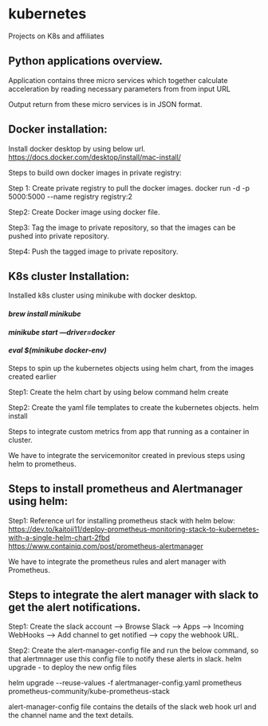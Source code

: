 # kubernetes
Projects on K8s and affiliates

## Python applications overview. 

Application contains three micro services  which together calculate acceleration by reading necessary parameters from from input URL 

Output return from these micro services is in JSON format.

## Docker installation: 

Install docker desktop by using below url.
https://docs.docker.com/desktop/install/mac-install/

Steps to build own docker images in private registry:

Step 1: 
Create private registry to pull the docker images.
docker run -d -p 5000:5000  --name registry registry:2

Step2:
Create Docker image using docker file.

Step3:
Tag the image to private repository, so that the images can be pushed into private repository.

Step4:
Push the tagged image to private repository.


## K8s cluster Installation: 

Installed k8s cluster using minikube with docker desktop.

#### *brew install minikube*
#### *minikube start —driver=docker*
#### *eval $(minikube docker-env)* 

Steps to spin up the kubernetes objects using helm chart, from the images created earlier

Step1:
Create the helm chart by using below command
helm create <chart name>

Step2:
Create the yaml file templates to create the kubernetes objects.
helm install <release name> <absolute path of the chart folder>

Steps to integrate custom metrics from app that running as a container in cluster.

We have to integrate the servicemonitor created in previous steps using helm to prometheus.

## Steps to install prometheus and Alertmanager using helm: 

Step1:
Reference url for installing prometheus stack with helm  below:
https://dev.to/kaitoii11/deploy-prometheus-monitoring-stack-to-kubernetes-with-a-single-helm-chart-2fbd
https://www.containiq.com/post/prometheus-alertmanager

We have to integrate the prometheus rules and alert manager with Prometheus.

## Steps to integrate the alert manager with slack to get the alert notifications. 

Step1:
Create the slack account —> Browse Slack —> Apps —> Incoming WebHooks —> Add channel to get notified —> copy the webhook URL.

Step2:
Create the alert-manager-config file and run the below command, so that alertmnager use this config file to notify these alerts in slack.
helm upgrade - to deploy the new onfig files
  
helm upgrade --reuse-values -f alertmanager-config.yaml prometheus prometheus-community/kube-prometheus-stack 

alert-manager-config file contains the details of the slack web hook url and the channel name and the text details.

